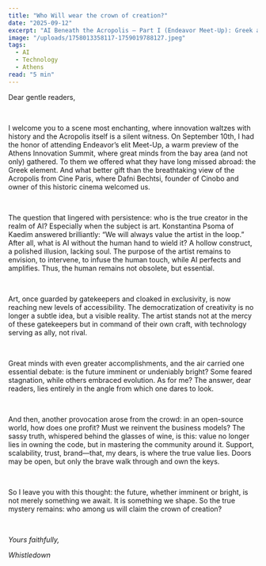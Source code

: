 ```yaml
---
title: "Who Will wear the crown of creation?"
date: "2025-09-12"
excerpt: "AI Beneath the Acropolis – Part I (Endeavor Meet-Up): Greek and global tech minds gathered under history's shadow to debate art, technology, and the ownership of creation"
image: "/uploads/1758013358117-1759019788127.jpeg"
tags:
  - AI
  - Technology
  - Athens
read: "5 min"
---
```


<p class="ql-align-justify">Dear gentle readers,</p><p class="ql-align-justify"><br></p><p class="ql-align-justify">I welcome you to a scene most enchanting, where innovation waltzes with history and the Acropolis itself is a silent witness. On September 10th, I had the honor of attending Endeavor’s elit Meet-Up, a warm preview of the Athens Innovation Summit, where great minds from the bay area (and not only) gathered. To them we offered what they have long missed abroad: the Greek element. And what better gift than the breathtaking view of the Acropolis from Cine Paris, where Dafni Bechtsi, founder of Cinobo and owner of this historic cinema welcomed us.</p><p class="ql-align-justify"><br></p><p class="ql-align-justify">The question that lingered with persistence: who is the true creator in the realm of AI? Especially when the subject is art. Konstantina Psoma of Kaedim answered brilliantly: “We will always value the artist in the loop.” After all, what is AI without the human hand to wield it? A hollow construct, a polished illusion, lacking soul. The purpose of the artist remains to envision, to intervene, to infuse the human touch, while AI perfects and amplifies. Thus, the human remains not obsolete, but essential.</p><p class="ql-align-justify"><br></p><p class="ql-align-justify">Art, once guarded by gatekeepers and cloaked in exclusivity, is now reaching new levels of accessibility. The democratization of creativity is no longer a subtle idea, but a visible reality. The artist stands not at the mercy of these gatekeepers but in command of their own craft, with technology serving as ally, not rival.</p><p class="ql-align-justify"><br></p><p class="ql-align-justify">Great minds with even greater accomplishments, and the air carried one essential debate: is the future imminent or undeniably bright? Some feared stagnation, while others embraced evolution. As for me? The answer, dear readers, lies entirely in the angle from which one dares to look.</p><p class="ql-align-justify"><br></p><p class="ql-align-justify">And then, another provocation arose from the crowd: in an open-source world, how does one profit? Must we reinvent the business models? The sassy truth, whispered behind the glasses of wine, is this: value no longer lies in owning the code, but in mastering the community around it. Support, scalability, trust, brand—that, my dears, is where the true value lies. Doors may be open, but only the brave walk through and own the keys.</p><p class="ql-align-justify"><br></p><p class="ql-align-justify">So I leave you with this thought: the future, whether imminent or bright, is not merely something we await. It is something we shape. So the true mystery remains: who among us will claim the crown of creation?</p><p class="ql-align-justify"><br></p><p><em>Yours faithfully,</em></p><p><em>Whistledown</em></p>